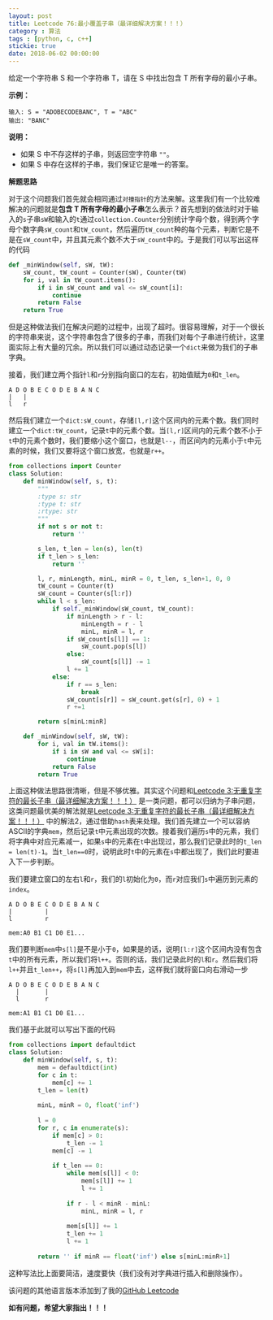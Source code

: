 ```yaml
---
layout: post
title: Leetcode 76:最小覆盖子串（最详细解决方案！！！）
category : 算法
tags : [python, c, c++]
stickie: true
date: 2018-06-02 00:00:00
---
```


给定一个字符串 S 和一个字符串 T，请在 S 中找出包含 T 所有字母的最小子串。

**示例：**

```
输入: S = "ADOBECODEBANC", T = "ABC"
输出: "BANC"
```

**说明：**

- 如果 S 中不存这样的子串，则返回空字符串 `""`。
- 如果 S 中存在这样的子串，我们保证它是唯一的答案。

**解题思路**

对于这个问题我们首先就会相同通过`对撞指针`的方法来解。这里我们有一个比较难解决的问题就是**包含 T 所有字母的最小子串**怎么表示？首先想到的做法时对于输入的`s`子串`sW`和输入的`t`通过`collection.Counter`分别统计字母个数，得到两个字母个数字典`sW_count`和`tW_count`，然后遍历`tW_count`种的每个元素，判断它是不是在`sW_count`中，并且其元素个数不大于`sW_count`中的。于是我们可以写出这样的代码

```python
def _minWindow(self, sW, tW):
    sW_count, tW_count = Counter(sW), Counter(tW)
    for i, val in tW_count.items():
        if i in sW_count and val <= sW_count[i]:
            continue
        return False
    return True
```

但是这种做法我们在解决问题的过程中，出现了超时。很容易理解，对于一个很长的字符串来说，这个字符串包含了很多的子串，而我们对每个子串进行统计，这里面实际上有大量的冗余。所以我们可以通过动态记录一个`dict`来做为我们的子串字典。

接着，我们建立两个指针`l`和`r`分别指向窗口的左右，初始值赋为`0`和`t_len`。

```
A D O B E C O D E B A N C
|   |
l   r
```

然后我们建立一个`dict:sW_count`，存储`[l,r]`这个区间内的元素个数。我们同时建立一个`dict:tW_count`，记录`t`中的元素个数。当`[l,r]`区间内的元素个数不小于`t`中的元素个数时，我们要缩小这个窗口，也就是`l--`，而区间内的元素小于`t`中元素的时候，我们又要将这个窗口放宽，也就是`r++`。

```python
from collections import Counter
class Solution:
    def minWindow(self, s, t):
        """
        :type s: str
        :type t: str
        :rtype: str
        """
        if not s or not t:
            return ''

        s_len, t_len = len(s), len(t)
        if t_len > s_len:
            return ''

        l, r, minLength, minL, minR = 0, t_len, s_len+1, 0, 0
        tW_count = Counter(t)
        sW_count = Counter(s[l:r])
        while l < s_len:   
            if self._minWindow(sW_count, tW_count):
                if minLength > r - l:
                    minLength = r - l
                    minL, minR = l, r
                if sW_count[s[l]] == 1:
                    sW_count.pop(s[l])
                else:
                    sW_count[s[l]] -= 1
                l += 1
            else:
                if r == s_len:
                    break
                sW_count[s[r]] = sW_count.get(s[r], 0) + 1
                r +=1 

        return s[minL:minR]

    def _minWindow(self, sW, tW):
        for i, val in tW.items():
            if i in sW and val <= sW[i]:
                continue
            return False
        return True
```

上面这种做法思路很清晰，但是不够优雅。其实这个问题和[Leetcode 3:无重复字符的最长子串（最详细解决方案！！！）](https://blog.csdn.net/qq_17550379/article/details/80547777) 是一类问题，都可以归纳为子串问题，这类问题最优美的解法就是[Leetcode 3:无重复字符的最长子串（最详细解决方案！！！）](https://blog.csdn.net/qq_17550379/article/details/80547777) 中的解法2，通过借助`hash`表来处理。我们首先建立一个可以容纳ASCII的字典`mem`，然后记录`t`中元素出现的次数。接着我们遍历`s`中的元素，我们将字典中对应元素减一，如果`s`中的元素在`t`中出现过，那么我们记录此时的`t_len = len(t)-1`。当`t_len==0`时，说明此时`t`中的元素在`s`中都出现了，我们此时要进入下一步判断。

我们要建立窗口的左右`l`和`r`，我们的`l`初始化为`0`，而`r`对应我们`s`中遍历到元素的`index`。

```
A D O B E C O D E B A N C
|         |
l         r

mem:A0 B1 C1 D0 E1...
```

我们要判断`mem`中`s[l]`是不是小于`0`，如果是的话，说明`[l:r]`这个区间内没有包含`t`中的所有元素，所以我们将`l++`。否则的话，我们记录此时的`l`和`r`。然后我们将`l++`并且`t_len++`，将`s[l]`再加入到`mem`中去，这样我们就将窗口向右滑动一步

```
A D O B E C O D E B A N C
  |       |
  l       r

mem:A1 B1 C1 D0 E1...
```

我们基于此就可以写出下面的代码

```python
from collections import defaultdict
class Solution:
    def minWindow(self, s, t):
        mem = defaultdict(int)
        for c in t:
            mem[c] += 1
        t_len = len(t)
        
        minL, minR = 0, float('inf')
        
        l = 0
        for r, c in enumerate(s):
            if mem[c] > 0:
                t_len -= 1
            mem[c] -= 1
                
            if t_len == 0:
                while mem[s[l]] < 0:
                    mem[s[l]] += 1
                    l += 1
                    
                if r - l < minR - minL:
                    minL, minR = l, r
                
                mem[s[l]] += 1
                t_len += 1
                l += 1
        
        return '' if minR == float('inf') else s[minL:minR+1]
```

这种写法比上面要简洁，速度要快（我们没有对字典进行插入和删除操作）。

该问题的其他语言版本添加到了我的[GitHub Leetcode](https://github.com/luliyucoordinate/Leetcode)

**如有问题，希望大家指出！！！**

